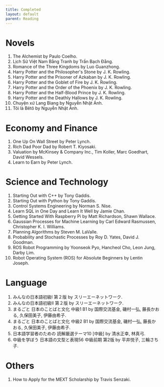 ```yaml
---
title: Completed
layout: default
parent: Reading
---
```


# Novels
1. The Alchemist by Paulo Coelho.
2. Lịch Sử Việt Nam Bằng Tranh by Trần Bạch Đằng.
3. Romance of the Three Kingdoms by Luo Guanzhong.
4. Harry Potter and the Philosopher's Stone by J. K. Rowling.
6. Harry Potter and the Prisoner of Azkaban by J. K. Rowling.
7. Harry Potter and the Goblet of Fire by J. K. Rowling.
8. Harry Potter and the Order of the Phoenix by J. K. Rowling.
9. Harry Potter and the Half-Blood Prince by J. K. Rowling.
10. Harry Potter and the Deathly Hallows by J. K. Rowling.
11. Chuyện xứ Lang Biang by Nguyễn Nhật Ánh.
12. Tôi là Bêtô by Nguyễn Nhật Ánh.

# Economy and Finance
1. One Up On Wall Street by Peter Lynch.
2. Rich Dad Poor Dad by Robert T. Kiyosaki.
3. Valuation by McKinsey & Company Inc., Tim Koller, Marc Goedhart, David Wessels.
4. Learn to Earn by Peter Lynch.

# Science and Technology
1. Starting Out with C++ by Tony Gaddis.
2. Starting Out with Python by Tony Gaddis.
3. Control Systems Engineering by Norman S. Nise.
4. Learn SQL in One Day and Learn It Well by Jamie Chan.
5. Getting Started With Raspberry Pi by Matt Richardson, Shawn Wallace.
6. Gaussian Processes for Machine Learning by Carl Edward Rasmussen, Christopher K. I. Williams.
7. Planning Algorithms by Steven M. LaValle.
8. Probability and Stochastic Processes by Roy D. Yates, David J. Goodman.
9. ROS Robot Programming by Yoonseok Pyo, Hancheol Cho, Leon Jung, Darby Lim.
10. Robot Operating System (ROS) for Absolute Beginners by Lentin Joseph.

# Language
1. みんなの日本語初級Ⅰ 第２版 by スリーエーネットワーク.
2. みんなの日本語初級Ⅱ 第２版 by スリーエーネットワーク.
3. まるごと 日本のことばと文化 中級1 B1 by 国際交流基金, 磯村一弘, 藤長かおる, 久保田美子, 伊藤由希子.
4. まるごと 日本のことばと文化 中級2 B1 by 国際交流基金, 磯村一弘, 藤長かおる, 久保田美子, 伊藤由希子.
5. 日本語学習者のための 読解厳選テーマ10 \[中級\] by 清水正幸, 林真弓.
6. 中級を学ぼう 日本語の文型と表現56 中級前期 第2版 by 平井悦子, 三輪さち子.

# Others
1. How to Apply for the MEXT Scholarship by Travis Senzaki.